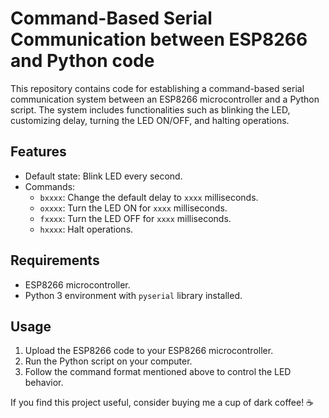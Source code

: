 # Command-Based Serial Communication between ESP8266 and Python code

This repository contains code for establishing a command-based serial communication system between an ESP8266 microcontroller and a Python script. The system includes functionalities such as blinking the LED, customizing delay, turning the LED ON/OFF, and halting operations.

## Features

- Default state: Blink LED every second.
- Commands:
  - `bxxxx`: Change the default delay to `xxxx` milliseconds.
  - `oxxxx`: Turn the LED ON for `xxxx` milliseconds.
  - `fxxxx`: Turn the LED OFF for `xxxx` milliseconds.
  - `hxxxx`: Halt operations.

## Requirements

- ESP8266 microcontroller.
- Python 3 environment with `pyserial` library installed.

## Usage

1. Upload the ESP8266 code to your ESP8266 microcontroller.
2. Run the Python script on your computer.
3. Follow the command format mentioned above to control the LED behavior.


If you find this project useful, consider buying me a cup of dark coffee! ☕️
